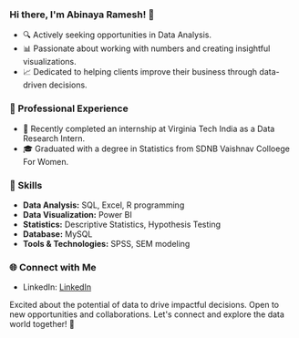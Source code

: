 ### Hi there, I'm Abinaya Ramesh! 👋

- 🔍 Actively seeking opportunities in Data Analysis.
- 📊 Passionate about working with numbers and creating insightful visualizations.
- 📈 Dedicated to helping clients improve their business through data-driven decisions.

### 💼 Professional Experience

- 🔭 Recently completed an internship at Virginia Tech India as a Data Research Intern.
- 🎓 Graduated with a degree in Statistics from SDNB Vaishnav Colloege For Women.

### 🚀 Skills

- **Data Analysis:** SQL, Excel, R programming
- **Data Visualization:** Power BI
- **Statistics:** Descriptive Statistics, Hypothesis Testing
- **Database:** MySQL
- **Tools & Technologies:** SPSS, SEM modeling 

### 🌐 Connect with Me

- LinkedIn: [LinkedIn](https://www.linkedin.com/in/gaya3ramesh/)

Excited about the potential of data to drive impactful decisions. Open to new opportunities and collaborations. Let's connect and explore the data world together! 🚀
